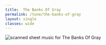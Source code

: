 ```yaml
---
title:  The Banks Of Gray
permalink: /tune/the-banks-of-gray
layout: single
classes: wide
---
```


<img src="/tune/scan/the-banks-of-gray.jpg" alt="scanned sheet music for The Banks Of Gray">

